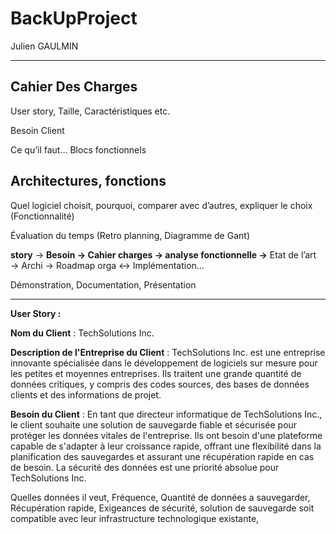 # BackUpProject


Julien GAULMIN

---

## Cahier Des Charges

User story, Taille, Caractéristiques etc.

Besoin Client

Ce qu’il faut… Blocs fonctionnels

## Architectures, fonctions

Quel logiciel choisit, pourquoi, comparer avec d’autres, expliquer le choix (Fonctionnalité)

Évaluation du temps (Retro planning, Diagramme de Gant)

**story** → **Besoin → Cahier charges → analyse fonctionnelle →** Etat de l’art → Archi → Roadmap orga ↔ Implémentation…

Démonstration, Documentation, Présentation

---

**User Story :**

**Nom du Client** : TechSolutions Inc.

**Description de l'Entreprise du Client** :
TechSolutions Inc. est une entreprise innovante spécialisée dans le développement de logiciels sur mesure pour les petites et moyennes entreprises. Ils traitent une grande quantité de données critiques, y compris des codes sources, des bases de données clients et des informations de projet.

**Besoin du Client** :
En tant que directeur informatique de TechSolutions Inc., le client souhaite une solution de sauvegarde fiable et sécurisée pour protéger les données vitales de l'entreprise. Ils ont besoin d'une plateforme capable de s'adapter à leur croissance rapide, offrant une flexibilité dans la planification des sauvegardes et assurant une récupération rapide en cas de besoin. La sécurité des données est une priorité absolue pour TechSolutions Inc.

Quelles données il veut, Fréquence, Quantité de données a sauvegarder, Récupération rapide, Exigeances de sécurité, solution de sauvegarde soit compatible avec leur infrastructure technologique existante, 
